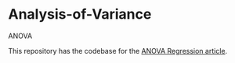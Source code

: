 # Analysis-of-Variance
ANOVA

This repository has the codebase for the [ANOVA Regression article](https://bowtiedraptor.substack.com/p/anova-regression-part-1).
